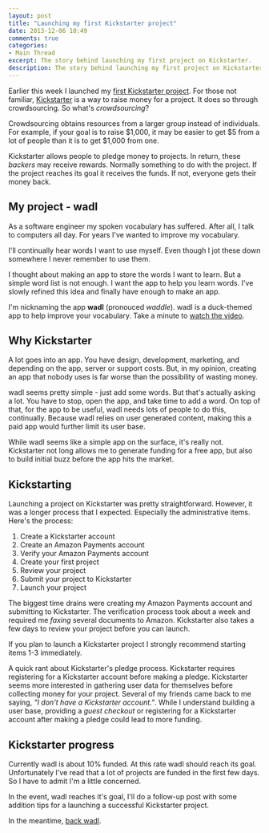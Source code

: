 ```yaml
---
layout: post
title: "Launching my first Kickstarter project"
date: 2013-12-06 10:49
comments: true
categories: 
- Main Thread
excerpt: The story behind launching my first project on Kickstarter.
description: The story behind launching my first project on Kickstarter.
---
```

Earlier this week I launched my [first Kickstarter project](http://www.kickstarter.com/projects/jason-mccreary/wadl-word-a-day-learning/ "wadl - word a day learning"). For those not familiar, [Kickstarter](http://www.kickstarter.com/) is a way to raise money for a project. It does so through crowdsourcing. So what's *crowdsourcing*?

Crowdsourcing obtains resources from a larger group instead of individuals. For example, if your goal is to raise $1,000, it may be easier to get $5 from a lot of people than it is to get $1,000 from one.

Kickstarter allows people to pledge money to projects. In return, these *backers* may receive rewards. Normally something to do with the project. If the project reaches its goal it receives the funds. If not, everyone gets their money back.

## My project - wadl
As a software engineer my spoken vocabulary has suffered. After all, I talk to computers all day. For years I've wanted to improve my vocabulary.

I'll continually hear words I want to use myself. Even though I jot these down somewhere I never remember to use them.

I thought about making an app to store the words I want to learn. But a simple word list is not enough. I want the app to help you learn words. I've slowly refined this idea and finally have enough to make an app.

I'm nicknaming the app **wadl** (pronouced *waddle*). wadl is a duck-themed app to help improve your vocabulary.  Take a minute to [watch the video](http://www.kickstarter.com/projects/jason-mccreary/wadl-word-a-day-learning/ "wadl - word a day learning").

## Why Kickstarter
A lot goes into an app. You have design, development, marketing, and depending on the app, server or support costs. But, in my opinion, creating an app that nobody uses is far worse than the possibility of wasting money.

wadl seems pretty simple - just add some words. But that's actually asking a lot. You have to stop, open the app, and take time to add a word. On top of that, for the app to be useful, wadl needs lots of people to do this, continually. Because wadl relies on user generated content, making this a paid app would further limit its user base.

While wadl seems like a simple app on the surface, it's really not. Kickstarter not long allows me to generate funding for a free app, but also to build initial buzz before the app hits the market.

## Kickstarting
Launching a project on Kickstarter was pretty straightforward. However, it was a longer process that I expected. Especially the administrative items. Here's the process:

1. Create a Kickstarter account
2. Create an Amazon Payments account
3. Verify your Amazon Payments account
4. Create your first project
5. Review your project
6. Submit your project to Kickstarter
7. Launch your project

The biggest time drains were creating my Amazon Payments account and submitting to Kickstarter. The verification process took about a week and required me *faxing* several documents to Amazon. Kickstarter also takes a few days to review your project before you can launch.

If you plan to launch a Kickstarter project I strongly recommend starting items 1-3 immediately.

A quick rant about Kickstarter's pledge process. Kickstarter requires registering for a Kickstarter account before making a pledge. Kickstarter seems more interested in gathering user data for themselves before collecting money for your project. Several of my friends came back to me saying, *"I don't have a Kickstarter account."*. While I understand building a user base, providing a *guest checkout* or registering for a Kickstarter account after making a pledge could lead to more funding.

## Kickstarter progress
Currently wadl is about 10% funded. At this rate wadl should reach its goal. Unfortunately I've read that a lot of projects are funded in the first few days. So I have to admit I'm a little concerned.

In the event, wadl reaches it's goal, I'll do a follow-up post with some addition tips for a launching a successful Kickstarter project.

In the meantime, [back wadl](https://www.kickstarter.com/projects/jason-mccreary/wadl-word-a-day-learning/pledge/new?clicked_reward=false "Back wadl on Kickstarter").
